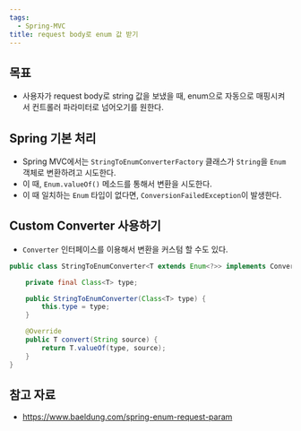 ```yaml
---
tags:
  - Spring-MVC
title: request body로 enum 값 받기
---
```



## 목표

- 사용자가 request body로 string 값을 보냈을 때, enum으로 자동으로 매핑시켜서 컨트롤러 파라미터로 넘어오기를 원한다.

## Spring 기본 처리

- Spring MVC에서는 `StringToEnumConverterFactory` 클래스가 `String`을 `Enum` 객체로 변환하려고 시도한다.
- 이 때, `Enum.valueOf()` 메소드를 통해서 변환을 시도한다.
- 이 때 일치하는 `Enum` 타입이 없다면, `ConversionFailedException`이 발생한다.

## Custom Converter 사용하기

- `Converter` 인터페이스를 이용해서 변환을 커스텀 할 수도 있다.

```java
public class StringToEnumConverter<T extends Enum<?>> implements Converter<String, T> {

	private final Class<T> type;

	public StringToEnumConverter(Class<T> type) {
		this.type = type;
	}

	@Override
	public T convert(String source) {
		return T.valueOf(type, source);
	}
}
```

## 참고 자료

- https://www.baeldung.com/spring-enum-request-param

